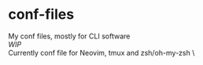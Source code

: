 # conf-files
My conf files, mostly for CLI software \
*WIP* \
Currently conf file for Neovim, tmux and zsh/oh-my-zsh \
